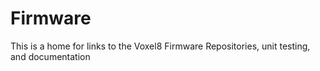 # Firmware

This is a home for links to the Voxel8 Firmware Repositories, unit testing, and documentation

